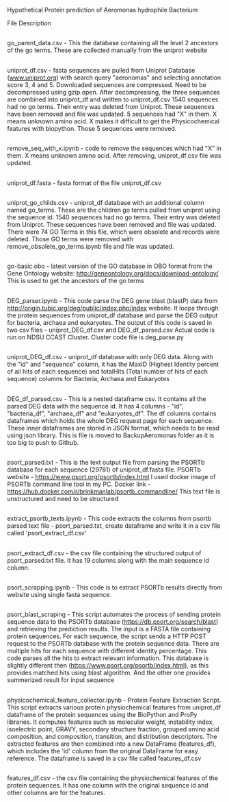 Hypothetical Protein prediction of Aeromonas hydrophile Bacterium

File Description

##
go_parent_data.csv - This the database containing all the level 2 ancestors of the go terms. These are collected manually from the uniprot website

##
uniprot_df.csv - fasta sequences are pulled from Uniprot Database (www.uniprot.org) with search query "aeronomas" and selecting annotation score 3, 4 and 5. Downloaded sequences are compressed. Need to be decompressed using gzip.open. After decompressing, the three sequences are combined into uniprot_df and written to uniprot_df.csv
1540 sequences had no go terms. Their entry was deleted from Uniprot. These sequences have been removed and file was updated.
5 sequences had "X" in them. X means unknown amino acid. X makes it difficult to get the Physicochemical features with biopython. Those 5 sequences were removed.

##
remove_seq_with_x.ipynb - code to remove the sequences which had "X" in them. X means unknown amino acid. After removing, uniprot_df.csv file was updated.

##
uniprot_df.fasta - fasta format of the file uniprot_df.csv

##
uniprot_go_childs.csv - uniprot_df database with an additional column named go_terms. These are the children go terms pulled from uniprot using the sequence id. 1540 sequences had no go terms. Their entry was deleted from Uniprot. These sequences have been removed and file was updated.
There were 74 GO Terms in this file, which were obsolete and records were deleted. Those GO terms were removed with remove_obsolete_go_terms.ipynb file and file was updated.

##
go-basic.obo - latest version of the GO database in OBO format from the Gene Ontology website: http://geneontology.org/docs/download-ontology/
This is used to get the ancestors of the go terms

##
DEG_parser.ipynb - This code parse the DEG gene blast (blastP) data from http://origin.tubic.org/deg/public/index.php/index website. It loops through the protein sequences from uniprot_df database and parse the DEG output for bacteria, archaea and eukaryotes. The output of this code is saved in two csv files - uniprot_DEG_df.csv and DEG_df_parsed.csv
Actual code is run on NDSU CCAST Cluster. Cluster code file is deg_parse.py

##
uniprot_DEG_df.csv - uniprot_df database with only DEG data. Along with the "id" and "sequence" column, it has the MaxID (Highest Identity percent of all hits of each sequence) and totalHits (Total number of hits of each sequence) columns for Bacteria, Archaea and Eukaryotes

##
DEG_df_parsed.csv - This is a nested dataframe csv. It contains all the parsed DEG data with the sequence id. It has 4 columns - "id", "bacteria_df", "archaea_df" and "eukaryotes_df". The df columns contains dataframes which holds the whole DEG request page for each sequence. These inner dataframes are stored in JSON format, which needs to be read using json library.
This is file is moved to BackupAeromonas folder as it is too big to push to Github.

##
psort_parsed.txt - This is the text output file from parsing the PSORTb database for each sequence (29781) of uniprot_df.fasta file. PSORTb website - https://www.psort.org/psortb/index.html
I used docker image of PSORTb command line tool in my PC. Docker link - https://hub.docker.com/r/brinkmanlab/psortb_commandline/
This text file is unstructured and need to be structured

##
extract_psortb_texts.ipynb - This code extracts the columns from psortb parsed text file - psort_parsed.txt, create dataframe and write it in a csv file called 'psort_extract_df.csv'

##
psort_extract_df.csv - the csv file containing the structured output of psort_parsed.txt file. It has 19 columns along with the main sequence id column.

##
psort_scrapping.ipynb - This code is to extract PSORTb results directly from website using single fasta sequence.

##
psort_blast_scraping - This script automates the process of sending protein sequence data to the PSORTb database (https://db.psort.org/search/blast) and retrieving the prediction results. The input is a FASTA file containing protein sequences. For each sequence, the script sends a HTTP POST request to the PSORTb database with the protein sequence data. There are multiple hits for each sequence with different identity percentage. This code parses all the hits to extract relevant information.
This database is slightly different then (https://www.psort.org/psortb/index.html), as this provides matched hits using blast algorithm. And the other one provides summerized result for input sequence

##
physicochemical_feature_collector.ipynb - Protein Feature Extraction Script.
This script extracts various protein physiochemical features from uniprot_df dataframe of the protein sequences using the BioPython and ProPy libraries. It computes features such as molecular weight, instability index, isoelectric point, GRAVY, secondary structure fraction, grouped amino acid composition, and composition, transition, and distribution descriptors. The extracted features are then combined into a new DataFrame (features_df), which includes the 'id' column from the original DataFrame for easy reference. The dataframe is saved in a csv file called features_df.csv

##
features_df.csv - the csv file containing the physiochemical features of the protein sequences. It has one column with the original sequence id and other columns are for the features.






